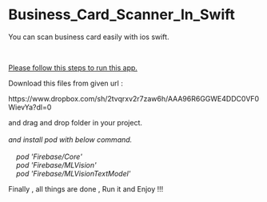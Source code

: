 # Business_Card_Scanner_In_Swift
You can scan business card easily with ios swift.

<br>
<p> <u>Please follow this steps to run this app.</u></p>


<p> Download this files from given url : </p>
https://www.dropbox.com/sh/2tvqrxv2r7zaw6h/AAA96R6GGWE4DDC0VF0WievYa?dl=0 <br>

and drag and drop folder in your project.<br><br>
<i>
and install pod with below command. <br><br>
&nbsp;&nbsp;&nbsp; pod 'Firebase/Core' <br>
&nbsp;&nbsp;&nbsp;  pod 'Firebase/MLVision' <br>
&nbsp;&nbsp;&nbsp; pod 'Firebase/MLVisionTextModel'<br>
</i>


Finally , all things are done , Run it and Enjoy !!!

